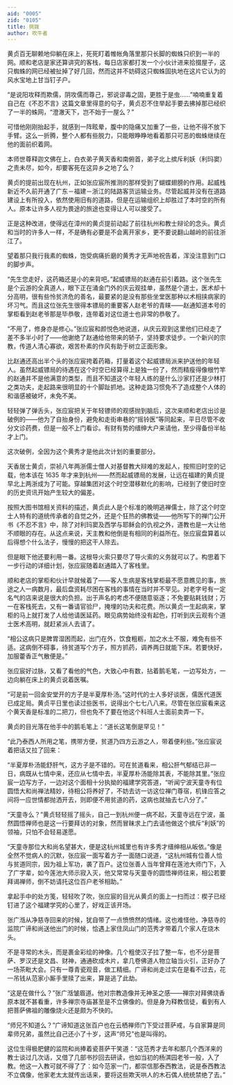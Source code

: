 ```yaml
---
aid: "0005"
zid: "0105"
title: 挑拨
author: 吹牛者
---
```


黄贞百无聊赖地仰躺在床上，死死盯着帷帐角落里那只长脚的蜘蛛只织到一半的网。顺和老店是家还算讲究的客栈，每日店家都打发一个小伙计进来拾掇屋子，这只蜘蛛的网已经被扯掉了好几回，然而这并不妨碍这只蜘蛛固执地在这片它认为的风水宝地上甘当钉子户。

“是说阳攻释而欺儒，阴攻儒而尊己，邪说谬毒之固，更胜于是虫……”喃喃重复着自己在《不忍不言》这篇文章里得意的句子，黄贞忍不住举起手要去拂掉那已经织了一半的蛛网，“澄澈天下，岂不始于一屋么？”

可惜他刚刚抬起手，就感到一阵眩晕，腹中的隐痛又加重了一些，让他不得不放下手臂。这么一折腾，整个人都有些脱力，只能眼睁睁地看着那只可恶的蜘蛛继续在他的面前织着网。

本师世尊释迦文佛在上，白衣弟子黄天香和南俯首，弟子北上摈斥利妖（利玛窦）之责未尽，如今，却要客死在这异乡之地了么？

黄贞的提前出现在杭州，正如张应宸所推测的那样受到了蝴蝶翅膀的作用。起威栈新近不久前开通了广东－福建－浙江的陆路客货运输业务。尽管起威并没有在道路建设上有所投入，依然使用旧有的道路，但是在运输组织上却胜过了本时空的所有人。原本让许多人视为畏途的旅途也变得让人可以接受了。

正是这种改进，使得远在漳州的黄贞提前动起了前往杭州和教士辩论的念头。黄贞和当时的许多人一样，不是确有必要是不会离开家乡，更不要说翻山越岭的前往浙江了。

望着那只我行我素的蜘蛛，饱受病痛折磨的黄秀才无声地祝告着，浑没注意到门口的脚步声。

“先生您走好，这药箱还是小的来背吧。”起威镖局的赵通在前引着路。这个张先生是个云游的全真道人，眼下正在涌金门外的庆云观挂单，虽然是个道士，医术却十分高明，很有些怜贫济危的善名，最要紧的是没有那些坐堂医那种以术相挟病家的坏习气。而且这位张先生很得本镖局的重要客人赵老爷的青睐——赵通知道本号的掌柜看到赵老爷那是毕恭敬，连带着对这位道士也非常的恭敬了。

“不用了，修身亦是修心。”张应宸和颜悦色地说道，从庆云观到这里他们已经走了差不多半小时了——他谢绝了赵通给他带来的轿子，坚持要求徒步。一个新兴的宗教，传道人清心寡欲，艰苦朴素的作风有助于树立正面形象。

比赵通还高出半个头的张应宸挎着药箱，打量着这个起威镖局派来护送他的年轻人。虽然起威镖局的待遇在这个时空已经算得上是独一份了，然而精瘦得像根竹竿的赵通并不是他满意的类型，而且不知道这个年轻人练的是什么沙家打还是少林打之类功夫，走起路来很明显的十个脚趾抓地。这种走路习惯免不了造成整个人体的和谐感被破坏，未免不美。

轻轻弹了弹舌头，张应宸把关于年轻镖师的观感抛到脑后，这次来顺和老店出诊是破例的——他为了自抬身份，避免和走街串巷的“摇铃医”等同起来，平日尽管不收分文诊药费，但是一般不上门看诊。有财有势的缙绅大户来请他，至少得备份半帖才上门。

这次破例，全因为这个黄秀才是他此次计划的重要部分。

天香居士黄贞，崇祯八年两浙儒士僧人对基督教大辩难的发起人，按照旧时空的记载，他本该在 1635 年才来到杭州——然而起威镖局的发展，让远在福建的黄贞提早北上两浙成为了可能。穿越集团对这个时空潜移默化的影响，已经到了使旧时空的历史资讯开始产生较大的偏差。

按照大图书馆相关资料的描述，黄贞此人是个标准的晚明逃禅儒士，除了这个时空士人特有的道统传承者的自觉之外，还是个狂热的佛教徒——他所写下的禅门公开书《不忍不言》中，除了对利玛窦及西学与耶稣会的仇视之外，道教也是一大让他不顺眼的存在。从这点来说，天主教和他倒是有相同的利益所在。张应宸盘算着以后得想个什么法子，慢慢的把这干人除去。

但是眼下他还要利用一番。这根导火索只要尽了导火索的义务就可以了。构思着下一步行动的详细计划，张应宸随着赵通踏入了客栈里。

顺和老店的掌柜和伙计早就候着了——客人生病是客栈掌柜最不愿意瞧见的事，旅途之人一病数月，最后盘资耗尽困在客栈的事情在当时并不罕见。对老字号有一定名气的店来说是很大的负担。出于声名的考虑不便随意驱逐；不免要贴耗钱财；万一在客栈死去，又有一番请官验尸，掩埋的功夫和花费。所以黄贞一生起病来，掌柜的马上就打发了人给他请医延药。眼见病势始终没有起色，打听到庆云观有个道士医术高明，就赶紧派人去请了。

“相公这病只是脾胃湿困而起，出门在外，饮食粗粝，加之水土不服，难免有些不适。这病倒不碍事，待贫道写个方子，照方抓药，调养两日就能下床。若要快好，加服藿香正气散便是。”

张应宸好过脉，又看了看他的气色，大致心中有数，拈着鹅毛笔，一边写处方，一边向躺在床上的黄贞说着医嘱。

“可是前一回金安堂开的方子是半夏厚朴汤。”这时代的士人多好谈医，儒医代道医已成定局。黄贞平日里也读过些医书，说得出个七七八八来。尽管在张应宸看来这个黄天香是标准的二把刀，但也免不了要在他这个科班人士面前卖弄一下。

黄贞的目光落在他手中的鹅毛笔上：“道长这笔倒是罕见！”

“此乃泰西人所用之笔，携带方便，贫道乃四方云游之人，带着便利些。”张应宸说着把话又拉了回来：

“半夏厚朴汤能舒肝气，这方子是不错的。可在贫道看来，相公肝气郁结已非一日，病既从七情中来，还应从七情中去，半夏厚朴汤能除其表，不能除其里。”张应宸一边写方子，一边对这个面相十分执拗的福建学究答道，“听闻宁波天童寺有位圆悟大和尚禅法精妙，待相公将养好了，不妨去访一访这位禅门尊宿，机锋应答之间将一应世情都抛洒开去，则即便不用贫道的药，这病也就抽去七八分了。”

“天童寺么？”黄贞轻轻摇了摇头，自己一到杭州便一病不起，天童寺远在宁波，虽然圆悟禅师也是这一行要拜访的对象，然而冒昧求上门去请他做这个摈斥“利妖”的领袖，只怕不会轻易遂愿。

“天童寺那位大和尚名望甚大，便是这杭州城里也有许多秀才缙绅相从皈依。”像是全然不觉病人的沉默，张应宸一面写着方子一面随口说道，“这杭州城有位善人恰与贫道同宗，因为祖上军功，袭了百户。这位张善人当年曾拜在莲池大师门下，入了广字辈，如今莲池大师示寂入灭，他又常常与天童寺的圆悟禅师往来，相公若要拜谒禅师，倒不妨请托这位百户老爷相助。”

拿起手中的处方笺，轻轻吹了吹，张应宸的目光从黄贞的面上一扫而过：楔子已经钉进了这个福建学究的心里了，好戏正该开场。

张广湉从净慈寺回来的时候，犹自带了一点愤愤然的情绪。这也难怪他，净慈寺的监院广谛和尚送他出门的时候，恰遇上家住凤山门的范秀才带着几个家人在烧木头。

不是寻常的木头，而是裹金彩绘的神像。几个粗使汉子拉了整一车，也不分是菩萨、罗汉还是文昌、财神，通通砍成木片，拿几卷佛道人物立轴当火引，正好办了一场茶毗大会。只有一尊青瓷观音，做工精细。广谛和尚走过实在是看不过去，花一吊钱从范家小厮手里赎了出来，算是逃了此劫。

“这是在做什么？”张广湉皱眉道。他对宗教造像并无神圣之感——禅宗对拜佛烧香原本就不甚看重，许多禅宗寺庙甚至是不立佛像的。但是身为释教信徒，看到有人把菩萨佛祖的雕像烧火还是颇为不快的。

“师兄不知道么？”广谛知道这张百户也在云栖禅师门下受过菩萨戒，与自家算是同辈师兄弟，虽然比自己还小了十岁，这声“师兄”也是叫得的。

这位生得极肥健的监院和尚捧着瓷菩萨干笑道：“这范秀才去年和那几个西洋来的教士谈过几次话，又借了几部书抄回去研读，也如当初的杨淇园老爷一般，入了教。他这一入教可就不得了了：如今范家一门，都崇信那泰西教法，说是泰西教法不立偶像，他家老太太就传出话来，要将这些欺天哄人的木石偶人统统禁绝了去。”
